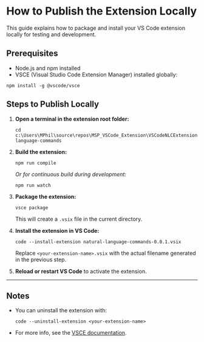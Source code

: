 # How to Publish the Extension Locally

This guide explains how to package and install your VS Code extension locally for testing and development.

## Prerequisites
- Node.js and npm installed
- VSCE (Visual Studio Code Extension Manager) installed globally:

```pwsh
npm install -g @vscode/vsce
```

## Steps to Publish Locally

1. **Open a terminal in the extension root folder:**
   ```pwsh
   cd c:\Users\MPhil\source\repos\MSP_VSCode_Extension\VSCodeNLCExtension\natural-language-commands
   ```

2. **Build the extension:**
   ```pwsh
   npm run compile
   ```
   _Or for continuous build during development:_
   ```pwsh
   npm run watch
   ```

3. **Package the extension:**
   ```pwsh
   vsce package
   ```
   This will create a `.vsix` file in the current directory.

4. **Install the extension in VS Code:**
   ```pwsh
   code --install-extension natural-language-commands-0.0.1.vsix
   ```
   Replace `<your-extension-name>.vsix` with the actual filename generated in the previous step.

5. **Reload or restart VS Code** to activate the extension.

---

## Notes
- You can uninstall the extension with:
  ```pwsh
  code --uninstall-extension <your-extension-name>
  ```
- For more info, see the [VSCE documentation](https://code.visualstudio.com/api/working-with-extensions/publishing-extension).